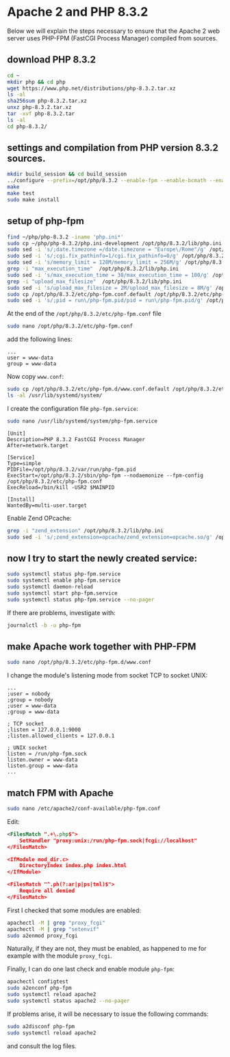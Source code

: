 # Apache 2 and PHP 8.3.2

Below we will explain the steps necessary to ensure that the Apache 2 web server uses PHP-FPM (FastCGI Process Manager) compiled from sources.

## download PHP 8.3.2

```bash
cd ~
mkdir php && cd php
wget https://www.php.net/distributions/php-8.3.2.tar.xz
ls -al
sha256sum php-8.3.2.tar.xz
unxz php-8.3.2.tar.xz
tar -xvf php-8.3.2.tar
ls -al
cd php-8.3.2/
```

## settings and compilation from PHP version 8.3.2 sources.

```bash
mkdir build_session && cd build_session
../configure --prefix=/opt/php/8.3.2 --enable-fpm --enable-bcmath --enable-opcache --enable-ftp --with-openssl --disable-cgi --enable-mbstring --with-curl --with-mysqli --with-pdo-mysql --enable-intl --with-zlib --with-bz2 --enable-gd --with-jpeg --with-gettext --with-gmp --with-xsl --enable-zts --enable-gcov --enable-debug
make
make test
sudo make install
```

## setup of php-fpm

```bash
find ~/php/php-8.3.2 -iname 'php.ini*'
sudo cp ~/php/php-8.3.2/php.ini-development /opt/php/8.3.2/lib/php.ini
sudo sed -i 's/;date.timezone =/date.timezone = "Europe\/Rome"/g' /opt/php/8.3.2/lib/php.ini
sudo sed -i 's/;cgi.fix_pathinfo=1/cgi.fix_pathinfo=0/g' /opt/php/8.3.2/lib/php.ini
sudo sed -i 's/memory_limit = 128M/memory_limit = 256M/g' /opt/php/8.3.2/lib/php.ini
grep -i "max_execution_time"  /opt/php/8.3.2/lib/php.ini
sudo sed -i 's/max_execution_time = 30/max_execution_time = 100/g' /opt/php/8.3.2/lib/php.ini
grep -i "upload_max_filesize"  /opt/php/8.3.2/lib/php.ini
sudo sed -i 's/upload_max_filesize = 2M/upload_max_filesize = 8M/g' /opt/php/8.3.2/lib/php.ini
sudo cp /opt/php/8.3.2/etc/php-fpm.conf.default /opt/php/8.3.2/etc/php-fpm.conf
sudo sed -i 's/;pid = run\/php-fpm.pid/pid = run\/php-fpm.pid/g' /opt/php/8.3.2/etc/php-fpm.conf
```

At the end of the `/opt/php/8.3.2/etc/php-fpm.conf` file 

```bash
sudo nano /opt/php/8.3.2/etc/php-fpm.conf
```

add the following lines:

```text
...
user = www-data
group = www-data
```

Now copy `www.conf`:

```bash
sudo cp /opt/php/8.3.2/etc/php-fpm.d/www.conf.default /opt/php/8.3.2/etc/php-fpm.d/www.conf
ls -al /usr/lib/systemd/system/
```

I create the configuration file `php-fpm.service`:

```bash
sudo nano /usr/lib/systemd/system/php-fpm.service
```

```text
[Unit]
Description=PHP 8.3.2 FastCGI Process Manager
After=network.target

[Service]
Type=simple
PIDFile=/opt/php/8.3.2/var/run/php-fpm.pid
ExecStart=/opt/php/8.3.2/sbin/php-fpm --nodaemonize --fpm-config /opt/php/8.3.2/etc/php-fpm.conf
ExecReload=/bin/kill -USR2 $MAINPID

[Install]
WantedBy=multi-user.target
```

Enable Zend OPcache:

```bash
grep -i "zend_extension" /opt/php/8.3.2/lib/php.ini
sudo sed -i 's/;zend_extension=opcache/zend_extension=opcache.so/g' /opt/php/8.3.2/lib/php.ini
```

## now I try to start the newly created service:

```bash
sudo systemctl status php-fpm.service
sudo systemctl enable php-fpm.service
sudo systemctl daemon-reload
sudo systemctl start php-fpm.service
sudo systemctl status php-fpm.service --no-pager
```

If there are problems, investigate with:

```bash
journalctl -b -u php-fpm
```

## make Apache work together with PHP-FPM

```bash
sudo nano /opt/php/8.3.2/etc/php-fpm.d/www.conf
```

I change the module's listening mode from socket TCP to socket UNIX:

```text
...
;user = nobody
;group = nobody
;user = www-data
;group = www-data

; TCP socket
;listen = 127.0.0.1:9000
;listen.allowed_clients = 127.0.0.1

; UNIX socket
listen = /run/php-fpm.sock
listen.owner = www-data
listen.group = www-data
...
```

## match FPM with Apache

```bash
sudo nano /etc/apache2/conf-available/php-fpm.conf
```

Edit:

```xml
<FilesMatch ".+\.php$">
    SetHandler "proxy:unix:/run/php-fpm.sock|fcgi://localhost"
</FilesMatch>

<IfModule mod_dir.c>
    DirectoryIndex index.php index.html
</IfModule>

<FilesMatch "^.ph(?:ar|p|ps|tml)$">
    Require all denied
</FilesMatch>
```

First I checked that some modules are enabled:

```bash
apachectl -M | grep "proxy_fcgi"
apachectl -M | grep "setenvif"
sudo a2enmod proxy_fcgi
```

Naturally, if they are not, they must be enabled, as happened to me for example with the module `proxy_fcgi`.

Finally, I can do one last check and enable module `php-fpm`:

```bash
apachectl configtest
sudo a2enconf php-fpm
sudo systemctl reload apache2
sudo systemctl status apache2 --no-pager
```

If problems arise, it will be necessary to issue the following commands: 

```bash
sudo a2disconf php-fpm
sudo systemctl reload apache2
```

and consult the log files.
